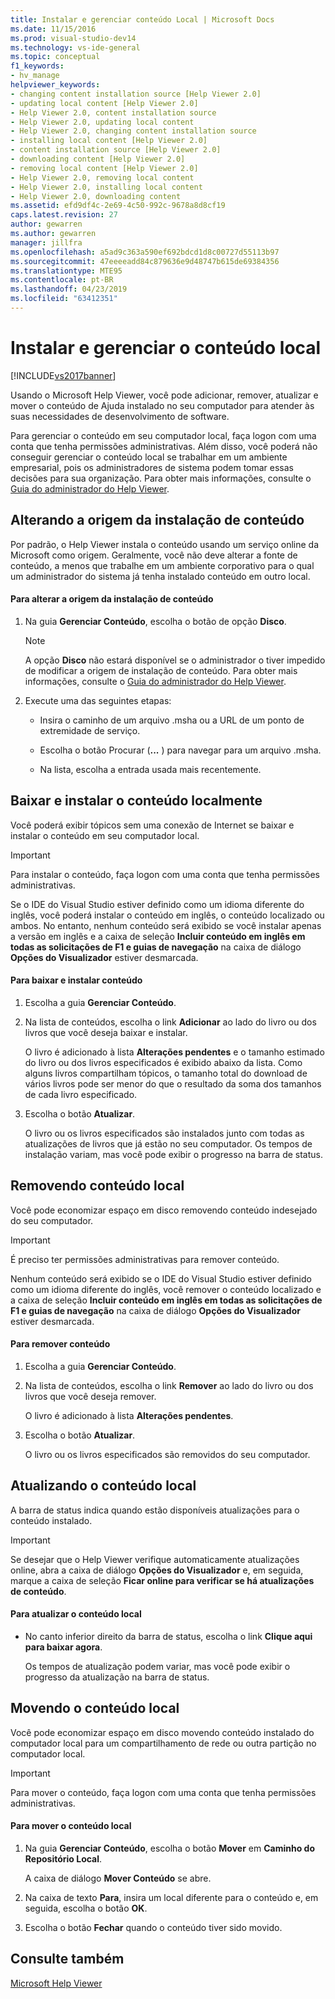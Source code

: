```yaml
---
title: Instalar e gerenciar conteúdo Local | Microsoft Docs
ms.date: 11/15/2016
ms.prod: visual-studio-dev14
ms.technology: vs-ide-general
ms.topic: conceptual
f1_keywords:
- hv_manage
helpviewer_keywords:
- changing content installation source [Help Viewer 2.0]
- updating local content [Help Viewer 2.0]
- Help Viewer 2.0, content installation source
- Help Viewer 2.0, updating local content
- Help Viewer 2.0, changing content installation source
- installing local content [Help Viewer 2.0]
- content installation source [Help Viewer 2.0]
- downloading content [Help Viewer 2.0]
- removing local content [Help Viewer 2.0]
- Help Viewer 2.0, removing local content
- Help Viewer 2.0, installing local content
- Help Viewer 2.0, downloading content
ms.assetid: efd9df4c-2e69-4c50-992c-9678a8d8cf19
caps.latest.revision: 27
author: gewarren
ms.author: gewarren
manager: jillfra
ms.openlocfilehash: a5ad9c363a590ef692bdcd1d8c00727d55113b97
ms.sourcegitcommit: 47eeeeadd84c879636e9d48747b615de69384356
ms.translationtype: MTE95
ms.contentlocale: pt-BR
ms.lasthandoff: 04/23/2019
ms.locfileid: "63412351"
---
```

# <a name="install-and-manage-local-content"></a>Instalar e gerenciar o conteúdo local
[!INCLUDE[vs2017banner](../includes/vs2017banner.md)]

Usando o Microsoft Help Viewer, você pode adicionar, remover, atualizar e mover o conteúdo de Ajuda instalado no seu computador para atender às suas necessidades de desenvolvimento de software.  
  
 Para gerenciar o conteúdo em seu computador local, faça logon com uma conta que tenha permissões administrativas. Além disso, você poderá não conseguir gerenciar o conteúdo local se trabalhar em um ambiente empresarial, pois os administradores de sistema podem tomar essas decisões para sua organização. Para obter mais informações, consulte o [Guia do administrador do Help Viewer](../ide/help-viewer-administrator-guide.md).  
  
## <a name="changing-the-content-installation-source"></a>Alterando a origem da instalação de conteúdo  
 Por padrão, o Help Viewer instala o conteúdo usando um serviço online da Microsoft como origem. Geralmente, você não deve alterar a fonte de conteúdo, a menos que trabalhe em um ambiente corporativo para o qual um administrador do sistema já tenha instalado conteúdo em outro local.  
  
#### <a name="to-change-the-content-installation-source"></a>Para alterar a origem da instalação de conteúdo  
  
1. Na guia **Gerenciar Conteúdo**, escolha o botão de opção **Disco**.  
  
    > [!NOTE]
    > A opção **Disco** não estará disponível se o administrador o tiver impedido de modificar a origem de instalação de conteúdo. Para obter mais informações, consulte o [Guia do administrador do Help Viewer](../ide/help-viewer-administrator-guide.md).  
  
2. Execute uma das seguintes etapas:  
  
    - Insira o caminho de um arquivo .msha ou a URL de um ponto de extremidade de serviço.  
  
    - Escolha o botão Procurar (**...** ) para navegar para um arquivo .msha.  
  
    - Na lista, escolha a entrada usada mais recentemente.  
  
## <a name="download-and-install-content-locally"></a>Baixar e instalar o conteúdo localmente  
 Você poderá exibir tópicos sem uma conexão de Internet se baixar e instalar o conteúdo em seu computador local.  
  
> [!IMPORTANT]
> Para instalar o conteúdo, faça logon com uma conta que tenha permissões administrativas.  
  
 Se o IDE do Visual Studio estiver definido como um idioma diferente do inglês, você poderá instalar o conteúdo em inglês, o conteúdo localizado ou ambos. No entanto, nenhum conteúdo será exibido se você instalar apenas a versão em inglês e a caixa de seleção **Incluir conteúdo em inglês em todas as solicitações de F1 e guias de navegação** na caixa de diálogo **Opções do Visualizador** estiver desmarcada.  
  
#### <a name="to-download-and-install-content"></a>Para baixar e instalar conteúdo  
  
1. Escolha a guia **Gerenciar Conteúdo**.  
  
2. Na lista de conteúdos, escolha o link **Adicionar** ao lado do livro ou dos livros que você deseja baixar e instalar.  
  
     O livro é adicionado à lista **Alterações pendentes** e o tamanho estimado do livro ou dos livros especificados é exibido abaixo da lista. Como alguns livros compartilham tópicos, o tamanho total do download de vários livros pode ser menor do que o resultado da soma dos tamanhos de cada livro especificado.  
  
3. Escolha o botão **Atualizar**.  
  
     O livro ou os livros especificados são instalados junto com todas as atualizações de livros que já estão no seu computador. Os tempos de instalação variam, mas você pode exibir o progresso na barra de status.  
  
## <a name="removing-local-content"></a>Removendo conteúdo local  
 Você pode economizar espaço em disco removendo conteúdo indesejado do seu computador.  
  
> [!IMPORTANT]
> É preciso ter permissões administrativas para remover conteúdo.  
  
 Nenhum conteúdo será exibido se o IDE do Visual Studio estiver definido como um idioma diferente do inglês, você remover o conteúdo localizado e a caixa de seleção **Incluir conteúdo em inglês em todas as solicitações de F1 e guias de navegação** na caixa de diálogo **Opções do Visualizador** estiver desmarcada.  
  
#### <a name="to-remove-content"></a>Para remover conteúdo  
  
1. Escolha a guia **Gerenciar Conteúdo**.  
  
2. Na lista de conteúdos, escolha o link **Remover** ao lado do livro ou dos livros que você deseja remover.  
  
     O livro é adicionado à lista **Alterações pendentes**.  
  
3. Escolha o botão **Atualizar**.  
  
     O livro ou os livros especificados são removidos do seu computador.  
  
## <a name="updating-local-content"></a>Atualizando o conteúdo local  
 A barra de status indica quando estão disponíveis atualizações para o conteúdo instalado.  
  
> [!IMPORTANT]
> Se desejar que o Help Viewer verifique automaticamente atualizações online, abra a caixa de diálogo **Opções do Visualizador** e, em seguida, marque a caixa de seleção **Ficar online para verificar se há atualizações de conteúdo**.  
  
#### <a name="to-update-local-content"></a>Para atualizar o conteúdo local  
  
- No canto inferior direito da barra de status, escolha o link **Clique aqui para baixar agora**.  
  
  Os tempos de atualização podem variar, mas você pode exibir o progresso da atualização na barra de status.  
  
## <a name="moving-local-content"></a>Movendo o conteúdo local  
 Você pode economizar espaço em disco movendo conteúdo instalado do computador local para um compartilhamento de rede ou outra partição no computador local.  
  
> [!IMPORTANT]
> Para mover o conteúdo, faça logon com uma conta que tenha permissões administrativas.  
  
#### <a name="to-move-local-content"></a>Para mover o conteúdo local  
  
1. Na guia **Gerenciar Conteúdo**, escolha o botão **Mover** em **Caminho do Repositório Local**.  
  
     A caixa de diálogo **Mover Conteúdo** se abre.  
  
2. Na caixa de texto **Para**, insira um local diferente para o conteúdo e, em seguida, escolha o botão **OK**.  
  
3. Escolha o botão **Fechar** quando o conteúdo tiver sido movido.  
  
## <a name="see-also"></a>Consulte também  
 [Microsoft Help Viewer](../ide/microsoft-help-viewer.md)
